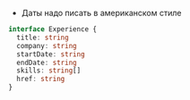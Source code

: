 - Даты надо писать в американском стиле

```typescript
interface Experience {
  title: string
  company: string
  startDate: string
  endDate: string
  skills: string[]
  href: string
}
```
